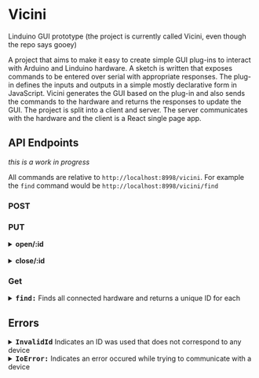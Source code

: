 # Vicini
Linduino GUI prototype (the project is currently called Vicini, even though the repo says gooey) 

A project that aims to make it easy to create simple GUI plug-ins to interact with Arduino and Linduino hardware. A sketch is written that exposes commands to be entered over serial with appropriate responses. The plug-in defines the inputs and outputs in a simple mostly declarative form in JavaScript. Vicini generates the GUI based on the plug-in and also sends the commands to the hardware and returns the responses to update the GUI.
The project is split into a client and server. The server communicates with the hardware and the client is a React single page app.

## API Endpoints
 *this is a work in progress*

All commands are relative to `http://localhost:8998/vicini`. For example the `find` command would be `http://localhost:8998/vicini/find`

### POST



### PUT


<details>
<summary><strong>open/:id</strong></summary>

Opens a device identified by `:id`

Returns:
```
{ 'status': 'OK', 'id': &lt;id&gt; }
```
Errors:
```
InvalidId, IoError
```
</details>
<br/>
<details>
<summary><strong>close/:id</strong></summary>

Closes a device identified by `:id`

Returns:
```
{ 'status': 'OK', 'id': &lt;id&gt; }
```
Errors:
```
InvalidId, IoError
```
</details>

### Get


<details>
<summary><strong style = "font-family:monospace;">find:</strong> Finds all connected hardware and returns a unique ID for each</summary>
<p>Returns: <pre>{ 'status': 'OK', 'ids': [{ 'id': &lt;id_1&gt; }, ... { 'id': &lt;id_n&gt; }] }</pre></p>
<p>Errors: None</p>
</details>

## Errors

<details>
<summary><strong style = "font-family:monospace;">InvalidId</strong> Indicates an ID was used that does not correspond to any device</summary>
<pre>{ 'status': 'InvalidId', 'id': &lt;id&gt;, 'message': 'ID does not correspond to any device' }</pre>
</details>


<details>
<summary><strong style = "font-family:monospace;">IoError:</strong> Indicates an error occured while trying to communicate with a device</summary>
<pre>{ 'status': 'IoError', 'id': &lt;id&gt;, 'message': 'An error occurred while trying to communicate with the device' }<pre>
</details>

